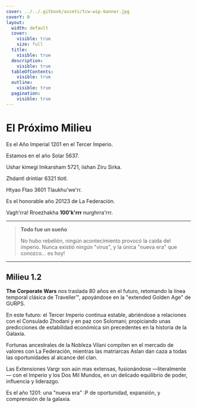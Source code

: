 ```yaml
---
cover: ../../.gitbook/assets/tcw-wip-banner.jpg
coverY: 0
layout:
  width: default
  cover:
    visible: true
    size: full
  title:
    visible: true
  description:
    visible: true
  tableOfContents:
    visible: true
  outline:
    visible: true
  pagination:
    visible: true
---
```


# El Próximo Milieu

Es el Año Imperial 1201 en el Tercer Imperio.

Estamos en el año Solar 5637.

Ushar kimegi Imkarsham 5721, iishan Ziru Sirka.

Zhdantl drintiar 6321 tlotl.

Htyao Ftao 3601 Tlaukhu'we'rr.

Es el honorable año 20123 de La Federación.

Vagh'rra! Rroezhakha **100'k'rrr** nurghrra'rrr.

***

> **Todo fue un sueño**
>
> No hubo rebelión, ningún acontecimiento provocó la caída del imperio. Nunca existió ningún "virus", y la única "nueva era" que conozco... es hoy!

***

## Milieu 1.2

**The Corporate Wars** nos traslada 80 años en el futuro, retomando la línea temporal clásica de Traveller™, apoyándose en la "extended Golden Age" de GURPS.

En este futuro: el Tercer Imperio continua estable, abriéndose a relaciones con el Consulado Zhodani y en paz con Solomani; propiciando unas predicciones de estabilidad económica sin precedentes en la historia de la Galaxia.

Fortunas ancestrales de la Nobleza Vilani compiten en el mercado de valores con La Federación, mientras las matriarcas Aslan dan caza a todas las oportunidades al alcance del clan.

Las Extensiones Vargr son aún mas extensas, fusionándose —literalmente— con el Imperio y los Dos Mil Mundos, en un delicado equilibrio de poder, influencia y liderazgo.

Es el año 1201: una "nueva era" :P de oportunidad, expansión, y comprensión de la galaxia.
